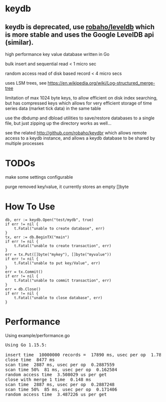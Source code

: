 # keydb

## keydb is deprecated, use [robaho/leveldb](github.com/robaho/leveldb) which is more stable and uses the Google LevelDB api (similar).

high performance key value database written in Go

bulk insert and sequential read < 1 micro sec

random access read of disk based record < 4 micro secs

uses LSM trees, see https://en.wikipedia.org/wiki/Log-structured_merge-tree

limitation of max 1024 byte keys, to allow efficient on disk index searching, but has
compressed keys which allows for very efficient storage of time series data
(market tick data) in the same table

use the dbdump and dbload utilities to save/restore databases to a single file, but just zipping up the directory works as
well...

see the related http://github.com/robaho/keydbr which allows remote access to a keydb instance, and allows a keydb database to be shared by multiple processes
      
# TODOs

make some settings configurable

purge removed key/value, it currently stores an empty []byte 

# How To Use

	db, err := keydb.Open("test/mydb", true)
	if err != nil {
		t.Fatal("unable to create database", err)
	}
	tx, err := db.BeginTX("main")
	if err != nil {
		t.Fatal("unable to create transaction", err)
	}
	err = tx.Put([]byte("mykey"), []byte("myvalue"))
	if err != nil {
		t.Fatal("unable to put key/Value", err)
	}
    err = tx.Commit()
    if err != nil {
        t.Fatal("unable to commit transaction", err)
    }
    err = db.Close()
    if err != nil {
        t.Fatal("unable to close database", err)
    }

# Performance

Using example/performance.go

<pre>
Using Go 1.15.5:

insert time  10000000 records =  17890 ms, usec per op  1.7890143
close time  8477 ms
scan time  2887 ms, usec per op  0.2887559
scan time 50%  81 ms, usec per op  0.162584
random access time  3.508029 us per get
close with merge 1 time  0.148 ms
scan time  2887 ms, usec per op  0.2887248
scan time 50%  85 ms, usec per op  0.171406
random access time  3.487226 us per get
</pre>
